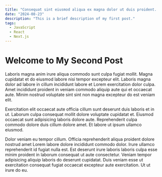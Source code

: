 ```yaml
---
title: "Consequat sint eiusmod aliqua ex magna dolor ut duis proident. Ut id id deserunt do velit elit dolore velit ipsum veniam."
date: "2024-08-23"
description: "This is a brief description of my first post."
tags:
  - JavaScript
  - React
  - Next.js
---
```


# Welcome to My Second Post

Laboris magna anim irure aliqua commodo sunt culpa fugiat mollit. Magna cupidatat et do eiusmod labore nisi tempor excepteur elit. Laboris magna dolor ad labore in cillum incididunt labore et Lorem exercitation dolor culpa. Amet incididunt proident in veniam commodo aliquip aute qui et occaecat aute. Minim nostrud voluptate sint sint non magna excepteur do est veniam elit.

Exercitation elit occaecat aute officia cillum sunt deserunt duis laboris et in ut. Laborum culpa consequat mollit dolore voluptate cupidatat et. Eiusmod occaecat sunt adipisicing laboris dolore aute. Reprehenderit culpa commodo dolore duis cillum dolore amet. Et labore ut ipsum ullamco eiusmod.

Dolor veniam eu tempor cillum. Officia reprehenderit aliqua proident dolore nostrud amet Lorem labore dolore incididunt commodo dolor. Irure ullamco reprehenderit id fugiat nulla est. Est deserunt irure laboris laboris culpa esse minim proident in laborum consequat ut aute consectetur. Veniam tempor adipisicing aliquip laboris do deserunt cupidatat. Duis veniam esse ut exercitation consequat fugiat occaecat excepteur aute exercitation. Ut ut irure do eu.
